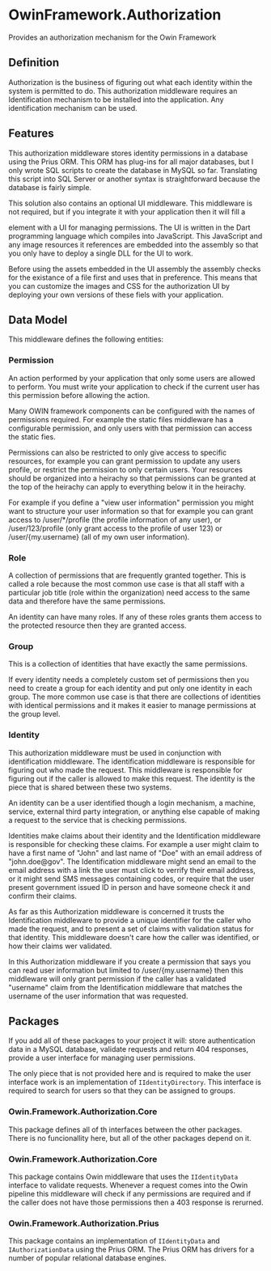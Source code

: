 # OwinFramework.Authorization

Provides an authorization mechanism for the Owin Framework

## Definition

Authorization is the business of figuring out what each 
identity within the system is permitted to do. This authorization
middleware requires an Identification mechanism to be installed
into the application. Any identification mechanism can be used.

## Features

This authorization middleware stores identity permissions in a
database using the Prius ORM. This ORM has plug-ins for all major
databases, but I only wrote SQL scripts to create the database in
MySQL so far. Translating this script into SQL Server or another
syntax is straightforward because the database is fairly simple.

This solution also contains an optional UI middleware. This middleware
is not required, but if you integrate it with your application then
it will fill a <div> element with a UI for managing permissions. The
UI is written in the Dart programming language which compiles into
JavaScript. This JavaScript and any image resources it references
are embedded into the assembly so that you only have to deploy a single 
DLL for the UI to work.

Before using the assets embedded in the UI assembly the assembly checks
for the existance of a file first and uses that in preference. This
means that you can customize the images and CSS for the authorization
UI by deploying your own versions of these fiels with your application.

## Data Model

This middleware defines the following entities:

### Permission

An action performed by your application that only some users are allowed 
to perform. You must write your application to check if the current user
has this permission before allowing the action.

Many OWIN framework components can be configured with the names of
permissions required. For example the static files middleware has a
configurable permission, and only users with that permission can
access the static fies.

Permissions can also be restricted to only give access to specific
resources, for example you can grant permission to update any users
profile, or restrict the permission to only certain users.
Your resources should be organized into a heirachy so that permissions
can be granted at the top of the heirachy can apply to everything
below it in the heirachy.

For example if you define a "view user information" permission you
might want to structure your user information so that for example
you can grant access to /user/*/profile (the profile information of
any user), or /user/123/profile (only grant access to the profile
of user 123) or /user/{my.username} (all of my own user information).

### Role

A collection of permissions that are frequently granted together. This
is called a role because the most common use case is that all staff with
a particular job title (role within the organization) need access to 
the same data and therefore have the same permissions.

An identity can have many roles. If any of these roles grants them access
to the protected resource then they are granted access.

### Group

This is a collection of identities that have exactly the same permissions.

If every identity needs a completely custom set of permissions then
you need to create a group for each identity and put only one identity
in each group. The more common use case is that there are collections
of identities with identical permissions and it makes it easier to
manage permissions at the group level.

### Identity

This authorization middleware must be used in conjunction with identification
middleware. The identification middleware is responsible for figuring out
who made the request. This middleware is responsible for figuring out
if the caller is allowed to make this request. The identity is the piece
that is shared between these two systems.

An identity can be a user identified though a login mechanism, a machine,
service, external third party integration, or anything else capable of
making a request to the service that is checking permissions.

Identities make claims about their identity and the Identification
middleware is responsible for checking these claims. For example a 
user might claim to have a first name of "John" and last name of "Doe"
with an email address of "john.doe@gov". The Identification middleware
might send an email to the email address with a link the user must click
to verrify their email address, or it might send SMS messages containing
codes, or require that the user present government issued ID in person
and have someone check it and confirm their claims.

As far as this Authorization middleware is concerned it trusts the 
Identification middleware to provide a unique identifier for the caller
who made the request, and to present a set of claims with validation status
for that identity. This middleware doesn't care how the caller was
identified, or how their claims wer validated.

In this Authorization middleware if you create a permission that says
you can read user information but limited to /user/{my.username} then
this middleware will only grant permission if the caller has a validated
"username" claim from the Identification middleware that matches the 
username of the user information that was requested.

## Packages

If you add all of these packages to your project it will: store 
authentication data in a MySQL database, validate requests and return 
404 responses, provide a user interface for managing user permissions.

The only piece that is not provided here and is required to make the
user interface work is an implementation of `IIdentityDirectory`. This
interface is required to search for users so that they can be assigned 
to groups.

### Owin.Framework.Authorization.Core

This package defines all of th interfaces between the other packages.
There is no funcionallity here, but all of the other packages depend on it.

### Owin.Framework.Authorization.Core

This package contains Owin middleware that uses the `IIdentityData` interface 
to validate requests. Whenever a request comes into the Owin pipeline this
middleware will check if any permissions are required and if the caller does
not have those permissions then a 403 response is rerurned.

### Owin.Framework.Authorization.Prius

This package contains an implementation of `IIdentityData` and `IAuthorizationData`
using the Prius ORM. The Prius ORM has drivers for a number of popular relational
database engines.
